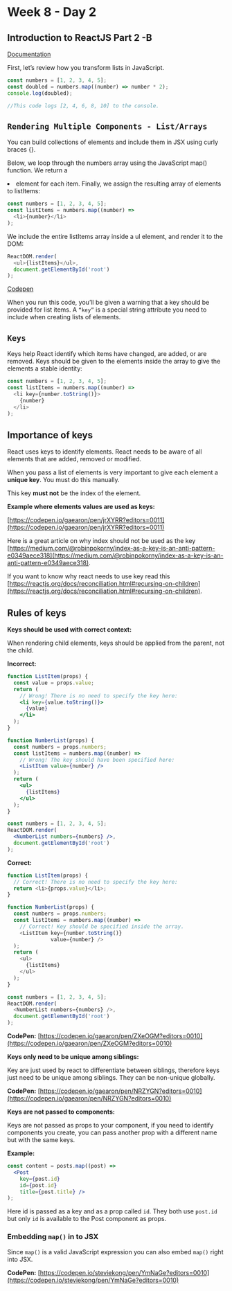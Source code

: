 # Week 8 - Day 2

## Introduction to ReactJS Part 2 -B

[Documentation](https://reactjs.org/docs/lists-and-keys.html)

First, let’s review how you transform lists in JavaScript.
```javascript
const numbers = [1, 2, 3, 4, 5];
const doubled = numbers.map((number) => number * 2);
console.log(doubled);

//This code logs [2, 4, 6, 8, 10] to the console.
```
## `Rendering Multiple Components - List/Arrays`

You can build collections of elements and include them in JSX using curly braces {}.

Below, we loop through the numbers array using the JavaScript map() function. We return a <li> element for each item. Finally, we assign the resulting array of elements to listItems:

```javascript
const numbers = [1, 2, 3, 4, 5];
const listItems = numbers.map((number) =>
  <li>{number}</li>
);
```

We include the entire listItems array inside a ul element, and render it to the DOM:


```javascript
ReactDOM.render(
  <ul>{listItems}</ul>,
  document.getElementById('root')
);
```

[Codepen](https://codepen.io/gaearon/pen/GjPyQr?editors=0011)

When you run this code, you’ll be given a warning that a key should be provided for list items. A `“key”` is a special string attribute you need to include when creating lists of elements.

## `Keys`

Keys help React identify which items have changed, are added, or are removed. Keys should be given to the elements inside the array to give the elements a stable identity:


```javascript
const numbers = [1, 2, 3, 4, 5];
const listItems = numbers.map((number) =>
  <li key={number.toString()}>
    {number}
  </li>
);
```


## Importance of keys

React uses keys to identify elements. React needs to be aware of all elements that are added, removed or modified. 

When you pass a list of elements is very important to give each element a **unique key**. You must do this manually. 

This key **must not** be the index of the element. 

**Example where elements values are used as keys:**

[https://codepen.io/gaearon/pen/jrXYRR?editors=0011](https://codepen.io/gaearon/pen/jrXYRR?editors=0011)


Here is a great article on why index should not be used as the key [https://medium.com/@robinpokorny/index-as-a-key-is-an-anti-pattern-e0349aece318](https://medium.com/@robinpokorny/index-as-a-key-is-an-anti-pattern-e0349aece318).

If you want to know why react needs to use key read this [https://reactjs.org/docs/reconciliation.html#recursing-on-children](https://reactjs.org/docs/reconciliation.html#recursing-on-children).

## Rules of keys

**Keys should be used with correct context:**

When rendering child elements, keys should be applied from the parent, not the child. 

**Incorrect:**

```jsx
function ListItem(props) {
  const value = props.value;
  return (
    // Wrong! There is no need to specify the key here:
    <li key={value.toString()}>
      {value}
    </li>
  );
}

function NumberList(props) {
  const numbers = props.numbers;
  const listItems = numbers.map((number) =>
    // Wrong! The key should have been specified here:
    <ListItem value={number} />
  );
  return (
    <ul>
      {listItems}
    </ul>
  );
}

const numbers = [1, 2, 3, 4, 5];
ReactDOM.render(
  <NumberList numbers={numbers} />,
  document.getElementById('root')
);
```

**Correct:**
```javascript
function ListItem(props) {
  // Correct! There is no need to specify the key here:
  return <li>{props.value}</li>;
}

function NumberList(props) {
  const numbers = props.numbers;
  const listItems = numbers.map((number) =>
    // Correct! Key should be specified inside the array.
    <ListItem key={number.toString()}
              value={number} />
  );
  return (
    <ul>
      {listItems}
    </ul>
  );
}

const numbers = [1, 2, 3, 4, 5];
ReactDOM.render(
  <NumberList numbers={numbers} />,
  document.getElementById('root')
);
```

**CodePen:** [https://codepen.io/gaearon/pen/ZXeOGM?editors=0010](https://codepen.io/gaearon/pen/ZXeOGM?editors=0010)

**Keys only need to be unique among siblings:**

Key are just used by react to differentiate between siblings, therefore keys just need to be unique among siblings. They can be non-unique globally. 

**CodePen:** [https://codepen.io/gaearon/pen/NRZYGN?editors=0010](https://codepen.io/gaearon/pen/NRZYGN?editors=0010)

**Keys are not passed to components:**

Keys are not passed as props to your component, if you need to identify components you create, you can pass another prop with a different name but with the same keys. 

**Example:**

```jsx
const content = posts.map((post) =>
  <Post
    key={post.id}
    id={post.id}
    title={post.title} />
);
```
Here id is passed as a key and as a prop called `id`. They both use `post.id` but only `id` is available to the Post component as props. 

### Embedding `map()` in to JSX

Since `map()` is a valid JavaScript expression you can also embed `map()` right into JSX. 

**CodePen:** [https://codepen.io/steviekong/pen/YmNaGe?editors=0010](https://codepen.io/steviekong/pen/YmNaGe?editors=0010)

